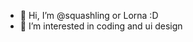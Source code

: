 - 👋 Hi, I’m @squashling or Lorna :D
- 👀 I’m interested in coding and ui design

<!---
squashling/squashling is a ✨ special ✨ repository because its `README.md` (this file) appears on your GitHub profile.
You can click the Preview link to take a look at your changes.
--->
